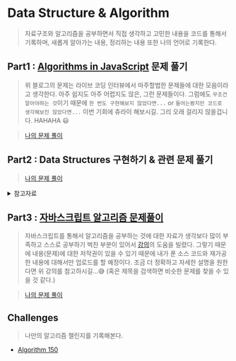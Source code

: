 # Data Structure & Algorithm

> 자료구조와 알고리즘을 공부하면서 직접 생각하고 고민한 내용을 코드를 통해서 기록하며, 새롭게 알아가는 내용, 정리하는 내용 또한 나의 언어로 기록한다.

## Part1 : [Algorithms in JavaScript](https://medium.com/siliconwat/algorithms-in-javascript-b0bed68f4038) 문제 풀기

> 위 블로그의 문제는 라이브 코딩 인터뷰에서 마주할법한 문제들에 대한 모음이라고 생각한다. 아주 쉽지도 아주 어렵지도 않은, 그런 문제들이다. 그럼에도 `무조건 알아야하는 것`이기 때문에 `한 번도 구현해보지 않았다면...` or `들어는봤지만 코드로 생각해보진 않았다면...` 이번 기회에 츄라이 해보시길. 그리 오래 걸리지 않을겁니다. HAHAHA 😃

> [나의 문제 풀이](./docs/part1.md)

## Part2 : Data Structures 구현하기 & 관련 문제 풀기

> [나의 문제 풀이](./docs/part2.md)

<details>
<summary>참고자료</summary>

- 📺 [코드없는 프로그래밍 유튜브 채널](https://www.youtube.com/channel/UCHcG02L6TSS-StkSbqVy6Fg)

- 📺 [그림으로 쉽게 배우는 자료구조와 알고리즘 (기본편/심화편) 강의](https://www.inflearn.com/course/%EA%B7%B8%EB%A6%BC%EC%9C%BC%EB%A1%9C-%EC%89%BD%EA%B2%8C-%EC%9E%90%EB%A3%8C%EA%B5%AC%EC%A1%B0-%EC%95%8C%EA%B3%A0%EB%A6%AC%EC%A6%98-%EC%8B%AC%ED%99%94)

- 📕 [누구나 자료구조와 알고리즘](http://www.yes24.com/Product/Goods/61941073)

</details>

## Part3 : [자바스크립트 알고리즘 문제풀이](https://www.inflearn.com/course/%EC%9E%90%EB%B0%94%EC%8A%A4%ED%81%AC%EB%A6%BD%ED%8A%B8-%EC%95%8C%EA%B3%A0%EB%A6%AC%EC%A6%98-%EB%AC%B8%EC%A0%9C%ED%92%80%EC%9D%B4)

> 자바스크립트를 통해서 알고리즘을 공부하는 것에 대한 자료가 생각보다 많이 부족하고 스스로 공부하기 벅찬 부분이 있어서 [강의](https://www.inflearn.com/course/%EC%9E%90%EB%B0%94%EC%8A%A4%ED%81%AC%EB%A6%BD%ED%8A%B8-%EC%95%8C%EA%B3%A0%EB%A6%AC%EC%A6%98-%EB%AC%B8%EC%A0%9C%ED%92%80%EC%9D%B4)의 도움을 빌렸다. 그렇기 때문에 내용(문제)에 대한 저작권이 있을 수 있기 때문에 내가 푼 소스 코드와 재가공한 내용에 대해서만 업로드를 할 예정이다. 조금 더 정확하고 자세한 설명을 원한다면 위 강의를 참고하시길...😅 (혹은 제목을 검색하면 비슷한 문제를 찾을 수 있을 것 같다.)

> [나의 문제 풀이](./docs/part3.md)

## Challenges

> 나만의 알고리즘 챌린지를 기록해본다.

- [Algorithm 150](/docs/algorithm150.md)

